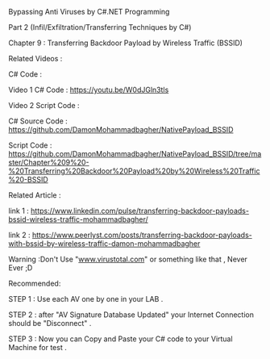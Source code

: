

Bypassing Anti Viruses by C#.NET Programming

Part 2 (Infil/Exfiltration/Transferring Techniques by C#)

Chapter 9 : Transferring Backdoor Payload by Wireless Traffic (BSSID)

Related Videos :

C# Code :

Video 1 C# Code : https://youtu.be/W0dJGln3tls

Video 2 Script Code : 

C# Source Code : https://github.com/DamonMohammadbagher/NativePayload_BSSID

Script Code : https://github.com/DamonMohammadbagher/NativePayload_BSSID/tree/master/Chapter%209%20-%20Transferring%20Backdoor%20Payload%20by%20Wireless%20Traffic%20-BSSID

Related Article :

link 1 : https://www.linkedin.com/pulse/transferring-backdoor-payloads-bssid-wireless-traffic-mohammadbagher/

link 2 : https://www.peerlyst.com/posts/transferring-backdoor-payloads-with-bssid-by-wireless-traffic-damon-mohammadbagher

Warning :Don't Use "www.virustotal.com" or something like that , Never Ever ;D

Recommended:

STEP 1 : Use each AV one by one in your LAB .

STEP 2 : after "AV Signature Database Updated" your Internet Connection should be "Disconnect" .

STEP 3 : Now you can Copy and Paste your C# code to your Virtual Machine for test .
